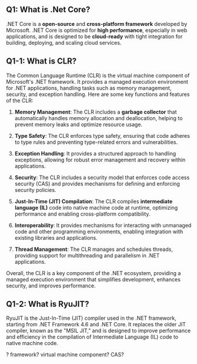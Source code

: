 ## Q1: What is .Net Core?

.NET Core is a **open-source** and **cross-platform framework** developed by Microsoft. .NET Core is optimized for **high performance**, especially in web applications, and is designed to be **cloud-ready** with tight integration for building, deploying, and scaling cloud services.



## Q1-1: What is CLR?

The Common Language Runtime (CLR) is the virtual machine component of Microsoft's .NET framework. It provides a managed execution environment for .NET applications, handling tasks such as memory management, security, and exception handling. Here are some key functions and features of the CLR:

1. **Memory Management**: The CLR includes a **garbage collector** that automatically handles memory allocation and deallocation, helping to prevent memory leaks and optimize resource usage.

2. **Type Safety**: The CLR enforces type safety, ensuring that code adheres to type rules and preventing type-related errors and vulnerabilities.

3. **Exception Handling**: It provides a structured approach to handling exceptions, allowing for robust error management and recovery within applications.

4. **Security**: The CLR includes a security model that enforces code access security (CAS) and provides mechanisms for defining and enforcing security policies.

5. **Just-In-Time (JIT) Compilation**: The CLR compiles **intermediate language (IL)** code into native machine code at runtime, optimizing performance and enabling cross-platform compatibility.

6. **Interoperability**: It provides mechanisms for interacting with unmanaged code and other programming environments, enabling integration with existing libraries and applications.

7. **Thread Management**: The CLR manages and schedules threads, providing support for multithreading and parallelism in .NET applications.

Overall, the CLR is a key component of the .NET ecosystem, providing a managed execution environment that simplifies development, enhances security, and improves performance.


## Q1-2: What is RyuJIT?

RyuJIT is the Just-In-Time (JIT) compiler used in the .NET framework, starting from .NET Framework 4.6 and .NET Core. It replaces the older JIT compiler, known as the "MSIL JIT," and is designed to improve performance and efficiency in the compilation of Intermediate Language (IL) code to native machine code.


?
framework?
virtual machine component?
CAS?